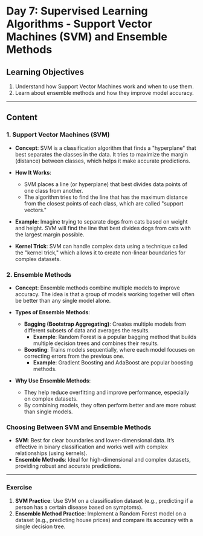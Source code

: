 
# Day 7: Supervised Learning Algorithms - Support Vector Machines (SVM) and Ensemble Methods

## Learning Objectives
1. Understand how Support Vector Machines work and when to use them.
2. Learn about ensemble methods and how they improve model accuracy.

---

## Content

### 1. Support Vector Machines (SVM)
- **Concept**: SVM is a classification algorithm that finds a "hyperplane" that best separates the classes in the data. It tries to maximize the margin (distance) between classes, which helps it make accurate predictions.

- **How It Works**:
  - SVM places a line (or hyperplane) that best divides data points of one class from another.
  - The algorithm tries to find the line that has the maximum distance from the closest points of each class, which are called "support vectors."

- **Example**: Imagine trying to separate dogs from cats based on weight and height. SVM will find the line that best divides dogs from cats with the largest margin possible.

- **Kernel Trick**: SVM can handle complex data using a technique called the "kernel trick," which allows it to create non-linear boundaries for complex datasets.

### 2. Ensemble Methods
- **Concept**: Ensemble methods combine multiple models to improve accuracy. The idea is that a group of models working together will often be better than any single model alone.

- **Types of Ensemble Methods**:
  - **Bagging (Bootstrap Aggregating)**: Creates multiple models from different subsets of data and averages the results.
    - **Example**: Random Forest is a popular bagging method that builds multiple decision trees and combines their results.
  - **Boosting**: Trains models sequentially, where each model focuses on correcting errors from the previous one.
    - **Example**: Gradient Boosting and AdaBoost are popular boosting methods.

- **Why Use Ensemble Methods**:
  - They help reduce overfitting and improve performance, especially on complex datasets.
  - By combining models, they often perform better and are more robust than single models.

### Choosing Between SVM and Ensemble Methods
- **SVM**: Best for clear boundaries and lower-dimensional data. It’s effective in binary classification and works well with complex relationships (using kernels).
- **Ensemble Methods**: Ideal for high-dimensional and complex datasets, providing robust and accurate predictions.

---

### Exercise
1. **SVM Practice**: Use SVM on a classification dataset (e.g., predicting if a person has a certain disease based on symptoms).
2. **Ensemble Method Practice**: Implement a Random Forest model on a dataset (e.g., predicting house prices) and compare its accuracy with a single decision tree.
